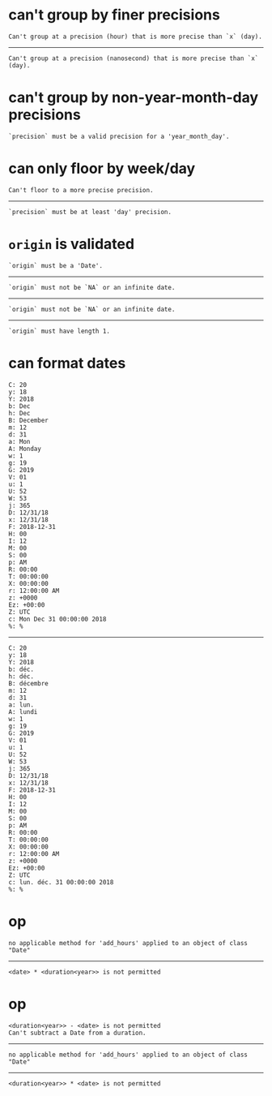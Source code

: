 # can't group by finer precisions

    Can't group at a precision (hour) that is more precise than `x` (day).

---

    Can't group at a precision (nanosecond) that is more precise than `x` (day).

# can't group by non-year-month-day precisions

    `precision` must be a valid precision for a 'year_month_day'.

# can only floor by week/day

    Can't floor to a more precise precision.

---

    `precision` must be at least 'day' precision.

# `origin` is validated

    `origin` must be a 'Date'.

---

    `origin` must not be `NA` or an infinite date.

---

    `origin` must not be `NA` or an infinite date.

---

    `origin` must have length 1.

# can format dates

    C: 20
    y: 18
    Y: 2018
    b: Dec
    h: Dec
    B: December
    m: 12
    d: 31
    a: Mon
    A: Monday
    w: 1
    g: 19
    G: 2019
    V: 01
    u: 1
    U: 52
    W: 53
    j: 365
    D: 12/31/18
    x: 12/31/18
    F: 2018-12-31
    H: 00
    I: 12
    M: 00
    S: 00
    p: AM
    R: 00:00
    T: 00:00:00
    X: 00:00:00
    r: 12:00:00 AM
    z: +0000
    Ez: +00:00
    Z: UTC
    c: Mon Dec 31 00:00:00 2018
    %: %

---

    C: 20
    y: 18
    Y: 2018
    b: déc.
    h: déc.
    B: décembre
    m: 12
    d: 31
    a: lun.
    A: lundi
    w: 1
    g: 19
    G: 2019
    V: 01
    u: 1
    U: 52
    W: 53
    j: 365
    D: 12/31/18
    x: 12/31/18
    F: 2018-12-31
    H: 00
    I: 12
    M: 00
    S: 00
    p: AM
    R: 00:00
    T: 00:00:00
    X: 00:00:00
    r: 12:00:00 AM
    z: +0000
    Ez: +00:00
    Z: UTC
    c: lun. déc. 31 00:00:00 2018
    %: %

# <date> op <duration>

    no applicable method for 'add_hours' applied to an object of class "Date"

---

    <date> * <duration<year>> is not permitted

# <duration> op <date>

    <duration<year>> - <date> is not permitted
    Can't subtract a Date from a duration.

---

    no applicable method for 'add_hours' applied to an object of class "Date"

---

    <duration<year>> * <date> is not permitted

